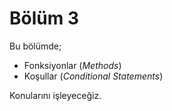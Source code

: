 # Bölüm 3

Bu bölümde;

* Fonksiyonlar (_Methods_)
* Koşullar (_Conditional Statements_)

Konularını işleyeceğiz.
